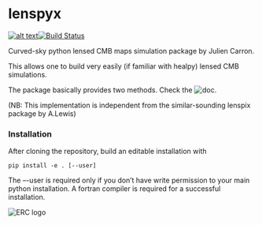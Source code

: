 # lenspyx

[![alt text](https://readthedocs.org/projects/lenspyx/badge/?version=latest)](https://lenspyx.readthedocs.io/en/latest)[![Build Status](https://travis-ci.com/carronj/lenspyx.svg?branch=master)](https://travis-ci.com/carronj/lenspyx)

Curved-sky python lensed CMB maps simulation package by Julien Carron.

This allows one to build very easily (if familiar with healpy) lensed CMB simulations.

The package basically provides two methods. Check the ![doc](https://lenspyx.readthedocs.io/).

(NB: This implementation is independent from the similar-sounding lenspix package by A.Lewis)

### Installation

After cloning the repository, build an editable installation with
    
    pip install -e . [--user]

The –-user is required only if you don’t have write permission to your main python installation. A fortran compiler is required for a successful installation.

![ERC logo](https://erc.europa.eu/sites/default/files/content/erc_banner-vertical.jpg)
